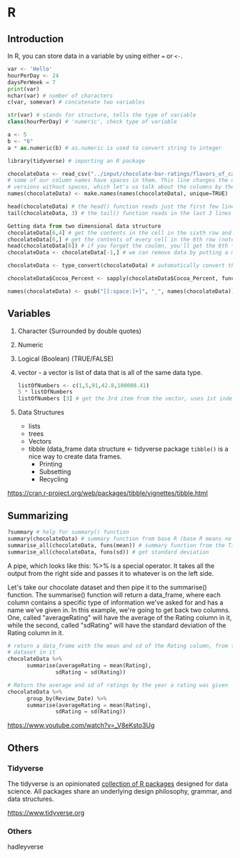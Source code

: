 # R

## Introduction

In R, you can store data in a variable by using either `=` or `<-`.

```python
var <- 'Hello'
hourPerDay <- 24
daysPerWeek = 7
print(var)
nchar(var) # number of characters
c(var, somevar) # concatenate two variables

str(var) # stands for structure, tells the type of variable
class(hourPerDay) # 'numeric', check type of variable

a <- 5
b <- "6"
a * as.numeric(b) # as.numeric is used to convert string to integer

library(tidyverse) # importing an R package

chocolateData <- read_csv("../input/chocolate-bar-ratings/flavors_of_cacao.csv")
# some of our column names have spaces in them. This line changes the column names to
# versions without spaces, which let's us talk about the columns by their names.
names(chocolateData) <- make.names(names(chocolateData), unique=TRUE)

head(chocolateData) # the head() function reads just the first few lines of a file.
tail(chocolateData, 3) # the tail() function reads in the last 3 lines of a file.

Getting data from two dimensional data structure
chocolateData[6,4] # get the contents in the cell in the sixth row and the forth column
chocolateData[6,] # get the contents of every cell in the 6th row (note that you still need the comma)
head(chocolateData[6]) # if you forget the coulmn, you'll get the 6th *column* instead of the 6th *row*
chocolateData <- chocolateData[-1,] # we can remove data by putting a minus sign (-) in front of the index we don't want

chocolateData <- type_convert(chocolateData) # automatically convert the data types of our data_frame

chocolateData$Cocoa_Percent <- sapply(chocolateData$Cocoa_Percent, function(x) gsub("%", "", x)) # remove all the percent signs in the fifth column

names(chocolateData) <- gsub("[[:space:]+]", "_", names(chocolateData)) # remove the white spaces in the column names
```

## Variables

1. Character (Surrounded by double quotes)
2. Numeric
3. Logical (Boolean) (TRUE/FALSE)
4. vector - a vector is list of data that is all of the same data type.

      ```python
      listOfNumbers <- c(1,5,91,42.8,100008.41)
      5 * listOfNumbers
      listOfNumbers [3] # get the 3rd item from the vector, uses 1st indexing
      ```

5. Data Structures
   - lists
   - trees
   - Vectors
   - tibble (data_frame data structure <- tidyverse package
      `tibble()` is a nice way to create data frames.
      - Printing
      - Subsetting
      - Recycling

<https://cran.r-project.org/web/packages/tibble/vignettes/tibble.html>

## Summarizing

```python
?summary # help for summary() function
summary(chocolateData) # summary function from base R (base R means no packages)
summarise_all(chocolateData, funs(mean)) # summary function from the Tidyverse (specifically dplyr), get mean of the data set
summarise_all(chocolateData, funs(sd)) # get standard deviation
```

A pipe, which looks like this: %>% is a special operator. It takes all the output from the right side and passes it to whatever is on the left side.

Let's take our chocolate dataset and then pipe it to the summarise() function. The summarise() function will return a data_frame, where each column contains a specific type of information we've asked for and has a name we've given in. In this example, we're going to get back two columns. One, called "averageRating" will have the average of the Rating column in it, while the second, called "sdRating" will have the standard deviation of the Rating column in it.

```python
# return a data_frame with the mean and sd of the Rating column, from the chocolate
# dataset in it
chocolateData %>%
      summarise(averageRating = mean(Rating),
               sdRating = sd(Rating))

# Return the average and sd of ratings by the year a rating was given
chocolateData %>%
      group_by(Review_Date) %>%
      summarise(averageRating = mean(Rating),
               sdRating = sd(Rating))
```

<https://www.youtube.com/watch?v=_V8eKsto3Ug>

## Others

### Tidyverse

The tidyverse is an opinionated [collection of R packages](https://www.tidyverse.org/packages) designed for data science. All packages share an underlying design philosophy, grammar, and data structures.

<https://www.tidyverse.org>

### Others

hadleyverse
